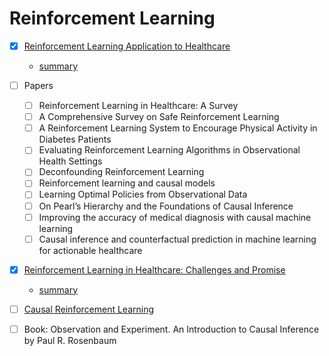 # Reinforcement Learning

* [x] [Reinforcement Learning Application to Healthcare](https://towardsdatascience.com/a-review-of-recent-reinforcment-learning-applications-to-healthcare-1f8357600407)
  * [summary](summaries/rl-applications-healthcare.MD)
* [ ] Papers
  * [ ] Reinforcement Learning in Healthcare: A Survey
  * [ ] A Comprehensive Survey on Safe Reinforcement Learning
  * [ ] A Reinforcement Learning System to Encourage Physical Activity in Diabetes Patients
  * [ ] Evaluating Reinforcement Learning Algorithms in Observational Health Settings
  * [ ] Deconfounding Reinforcement Learning
  * [ ] Reinforcement learning and causal models
  * [ ] Learning Optimal Policies from Observational Data
  * [ ] On Pearl’s Hierarchy and the Foundations of Causal Inference
  * [ ] Improving the accuracy of medical diagnosis with causal machine learning
  * [ ] Causal inference and counterfactual prediction in machine learning for actionable healthcare

* [x] [Reinforcement Learning in Healthcare: Challenges and Promise](https://www.youtube.com/watch?v=OsGxPVYR2xo)
  * [summary](summaries/rl-in-healthcare-challenges-and-promise.MD)

* [ ] [Causal Reinforcement Learning](https://crl.causalai.net/)
* [ ] Book: Observation and Experiment. An Introduction to Causal Inference by Paul R. Rosenbaum
